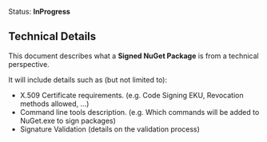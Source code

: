 Status: **InProgress**

## Technical Details

This document describes what a **Signed NuGet Package** is from a technical perspective.

It will include details such as (but not limited to):

- X.509 Certificate requirements. (e.g. Code Signing EKU, Revocation methods allowed, ...)
- Command line tools description. (e.g. Which commands will be added to NuGet.exe to sign packages)
- Signature Validation (details on the validation process)
